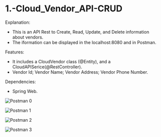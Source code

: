 # 1.-Cloud_Vendor_API-CRUD

Explanation:
- This is an API Rest to Create, Read, Update, and Delete information about vendors.
- The iformation can be displayed in the localhost:8080 and in Postman.

Features:
- It includes a CloudVendor class (@Entity), and a CloudAPISerice(@RestController).
- Vendor Id; Vendor Name; Vendor Address; Vendor Phone Number.

Dependencies:
- Spring Web.



![Postman 0](https://github.com/user-attachments/assets/f8a3a596-6fb8-4dbf-8809-2e55e17a859d)

![Postman 1](https://github.com/user-attachments/assets/00057aa7-a175-46d3-a68b-1f3b92658a60)

![Postman 2](https://github.com/user-attachments/assets/875f0ba3-8bd7-4c3f-9fa0-2610e0aef06e)

![Postman 3](https://github.com/user-attachments/assets/24c489c2-7889-49ee-ae2f-7ddc4fa7ce63)
